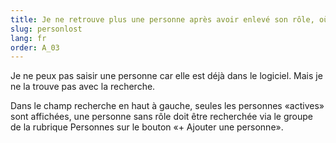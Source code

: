 ```yaml
---
title: Je ne retrouve plus une personne après avoir enlevé son rôle, où est-elle? 
slug: personlost
lang: fr
order: A_03
---
```


Je ne peux pas saisir une personne car elle est déjà dans le logiciel. Mais je ne la trouve pas avec la recherche.

Dans le champ recherche en haut à gauche, seules les personnes «actives» sont affichées, une personne sans rôle doit être recherchée via le groupe de la rubrique Personnes sur le bouton «+ Ajouter une personne».
